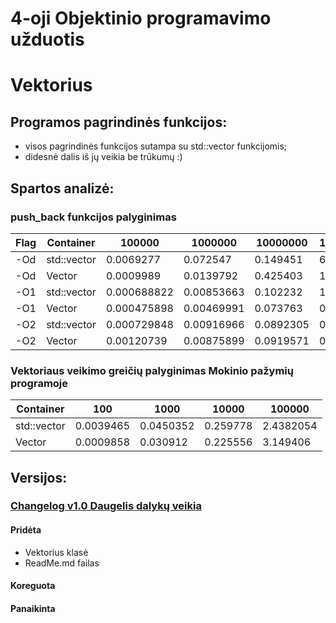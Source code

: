 # 4-oji Objektinio programavimo užduotis
# Vektorius

## Programos pagrindinės funkcijos:
 - visos pagrindinės funkcijos sutampa su std::vector funkcijomis;
 - didesnė dalis iš jų veikia be trūkumų :)
 
 ## Spartos analizė:

### push_back funkcijos palyginimas

| Flag| Container      |  100000 |  1000000 |  10000000 |  100000000 |
| ------------| ------------- |--------| --------|--------|--------|
| -Od | std::vector      | 0.0069277 | 0.072547 | 0.149451 | 6.331194 |
| -Od | Vector   | 0.0009989  |   0.0139792 | 0.425403 | 1.1659 |
| -O1 | std::vector     | 0.000688822 | 0.00853663 | 0.102232 | 1.0339 |
| -O1 | Vector   | 0.000475898  |   0.00469991 | 0.073763 | 0.639343 |
| -O2 | std::vector     | 0.000729848 |0.00916966 |0.0892305| 0.869269 |
| -O2 | Vector   | 0.00120739  |   0.00875899 | 0.0919571  | 0.641582 |


### Vektoriaus veikimo greičių palyginimas Mokinio pažymių programoje

| Container      |  100 |  1000 |  10000 |  100000 |
| ------------- |--------| --------|--------|--------|
| std::vector      | 0.0039465 | 0.0450352 | 0.259778 | 2.4382054 |
| Vector   | 0.0009858 | 0.030912 | 0.225556 | 3.149406 |

## Versijos:

### [Changelog v1.0 Daugelis dalykų veikia](https://github.com/PauliusKu/OP-4-Vektorius/releases/tag/v1.0)

#### Pridėta
- Vektorius klasė
- ReadMe.md failas
#### Koreguota 
#### Panaikinta
